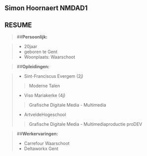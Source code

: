 Simon Hoornaert NMDAD1
----------------------

## RESUME ##

> ##**Persoonlijk:**

>- 20jaar
>- geboren te Gent
>- Woonplaats: Waarschoot

> ##**Opleidingen:**

>- Sint-Franciscus Evergem (2j)
>> Moderne Talen   
>- Viso Mariakerke (4j)
>> Grafische Digitale Media - Multimedia
>- ArtveldeHogeschool
>> Grafische Digitale Media - Multimediaproductie proDEV

> ##**Werkervaringen:**
>- Carrefour Waarschoot
>- Deltaworkx Gent
